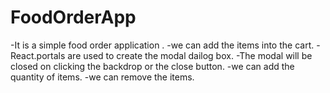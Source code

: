 # FoodOrderApp
-It is a simple food order application .
-we can add the items into the cart.
-React.portals are used to create the modal dailog box.
-The modal will be closed on clicking the backdrop or the close button.
-we can add the quantity of items.
-we can remove the items.

